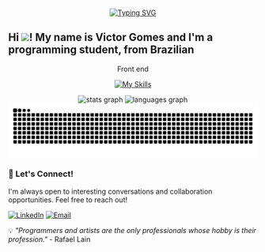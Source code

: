 ###

<div align="center">
  <a href="https://git.io/typing-svg">
   <a href="https://git.io/typing-svg"><img src="https://readme-typing-svg.demolab.com?font=Jersey+15&size=50&pause=1000&color=F7F7F7&width=435&lines=welcome+to+my+profile!" alt="Typing SVG" /></a>
  </a>
</div>


<h2 align="left">Hi <img src="https://user-images.githubusercontent.com/18350557/176309783-0785949b-9127-417c-8b55-ab5a4333674e.gif" width="30px">! My name is Victor Gomes and I'm a programming student, from Brazilian</h2>
<div align="center">
  
  <p font-size="20px">Front end</p>
  
  [![My Skills](https://skillicons.dev/icons?i=css,html,js,ts,react,py,php)](https://skillicons.dev)
</div>

<div align="center">
  <img src="https://github-readme-stats.vercel.app/api?username=victor-hck&hide_title=false&hide_rank=false&show_icons=true&include_all_commits=true&count_private=true&disable_animations=false&theme=dark&locale=en&hide_border=false&order=1&timestamp={{time}}" height="150" alt="stats graph" />
  <img src="https://github-readme-stats.vercel.app/api/top-langs?username=victor-hck&locale=en&hide_title=false&layout=compact&card_width=320&langs_count=5&theme=dark&hide_border=false&order=2" height="150" alt="languages graph"  />
</div>

<picture align="center">
  <source media="(prefers-color-scheme: dark)" srcset="https://raw.githubusercontent.com/victor-hck/victor-hck/output/github-contribution-grid-snake-dark.svg">
  <source media="(prefers-color-scheme: light)" srcset="https://raw.githubusercontent.com/victor-hck/victor-hck/output/github-contribution-grid-snake-dark.svg">
  <img align="center" alt="github contribution grid snake animation" src="https://raw.githubusercontent.com/victor-hck/victor-hck/output/github-contribution-grid-snake.svg">
</picture>

### 🤝 Let's Connect!

I'm always open to interesting conversations and collaboration opportunities. Feel free to reach out!

<p align="left">
<a href="https://www.linkedin.com/in/victor-antônio-11596b218" target="_blank"><img src="https://img.shields.io/badge/LinkedIn-0077B5?style=for-the-badge&logo=linkedin&logoColor=white" alt="LinkedIn" /></a>
<a href="https://mail.google.com/mail/?view=cm&fs=1&to=victor.antonio3592@gmail.com"><img src="https://img.shields.io/badge/Email-D14836?style=for-the-badge&logo=gmail&logoColor=white" alt="Email" /></a>
</p>

💡 *"Programmers and artists are the only professionals whose hobby is their profession."* - Rafael Lain
